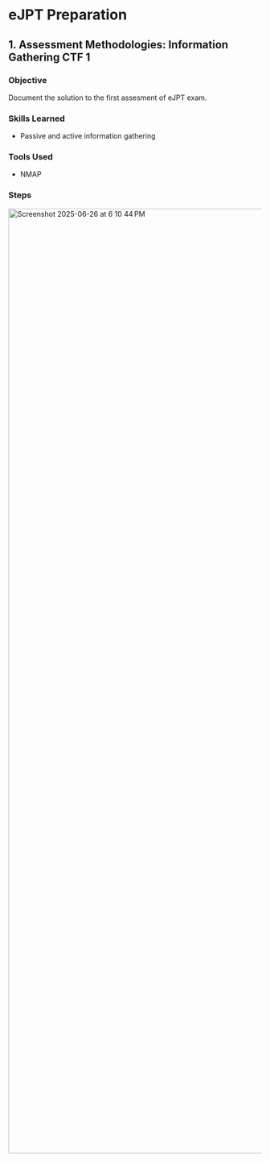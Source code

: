 # eJPT Preparation

## 1. Assessment Methodologies: Information Gathering CTF 1

### Objective
Document the solution to the first assesment of eJPT exam.

### Skills Learned
- Passive and active information gathering

### Tools Used

- NMAP

### Steps

<img width="1876" alt="Screenshot 2025-06-26 at 6 10 44 PM" src="https://github.com/user-attachments/assets/dd2cb22c-1187-466f-baaf-b333a16fe488" />
